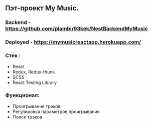 ## Пэт-проект My Music.
### Backend - https://github.com/plambir93kek/NestBackendMyMusic
### Deployed - https://mymusicreactapp.herokuapp.com/

### Стек :
* React
* Redux, Redux-thunk
* SCSS
* React Testing Library

### Функционал:
* Проигрывание трэков
* Регулировка параметров проигрывания
* Поиск трэков
